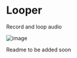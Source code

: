 # Looper
Record and loop audio

![image](https://github.com/ViciousSquid/Looper/assets/161540961/aaa7fa1d-7c68-4e00-91ba-e93332b3d10f)

Readme to be added soon
